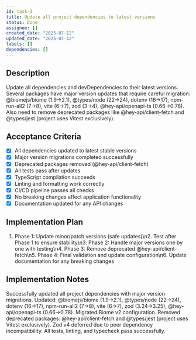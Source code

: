 ```yaml
---
id: task-3
title: Update all project dependencies to latest versions
status: Done
assignee: []
created_date: "2025-07-12"
updated_date: "2025-07-12"
labels: []
dependencies: []
---
```


## Description

Update all dependencies and devDependencies to their latest versions. Several packages have major version updates that require careful migration: @biomejs/biome (1.9→2.1), @types/node (22→24), dotenv (16→17), npm-run-all2 (7→8), vite (6→7), zod (3→4), @hey-api/openapi-ts (0.66→0.78). Also need to remove deprecated packages like @hey-api/client-fetch and @types/jest (project uses Vitest exclusively).

## Acceptance Criteria

- [x] All dependencies updated to latest stable versions
- [x] Major version migrations completed successfully
- [x] Deprecated packages removed (@hey-api/client-fetch)
- [x] All tests pass after updates
- [x] TypeScript compilation succeeds
- [x] Linting and formatting work correctly
- [x] CI/CD pipeline passes all checks
- [x] No breaking changes affect application functionality
- [x] Documentation updated for any API changes

## Implementation Plan

1. Phase 1: Update minor/patch versions (safe updates)\n2. Test after Phase 1 to ensure stability\n3. Phase 2: Handle major versions one by one with testing\n4. Phase 3: Remove deprecated @hey-api/client-fetch\n5. Phase 4: Final validation and update configuration\n6. Update documentation for any breaking changes

## Implementation Notes

Successfully updated all project dependencies with major version migrations. Updated: @biomejs/biome (1.9→2.1), @types/node (22→24), dotenv (16→17), npm-run-all2 (7→8), vite (6→7), zod (3.24→3.25), @hey-api/openapi-ts (0.66→0.78). Migrated Biome v2 configuration. Removed deprecated packages: @hey-api/client-fetch and @types/jest (project uses Vitest exclusively). Zod v4 deferred due to peer dependency incompatibility. All tests, linting, and typecheck pass successfully.
